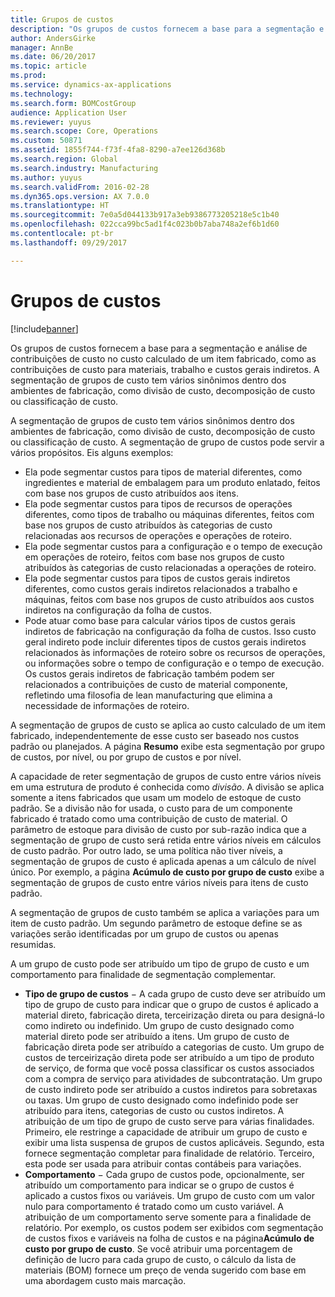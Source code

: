 ```yaml
---
title: Grupos de custos
description: "Os grupos de custos fornecem a base para a segmentação e análise de contribuições de custo no custo calculado de um item fabricado, como as contribuições de custo para materiais, trabalho e custos gerais indiretos. A segmentação de grupos de custo tem vários sinônimos dentro dos ambientes de fabricação, como divisão de custo, decomposição de custo ou classificação de custo."
author: AndersGirke
manager: AnnBe
ms.date: 06/20/2017
ms.topic: article
ms.prod: 
ms.service: dynamics-ax-applications
ms.technology: 
ms.search.form: BOMCostGroup
audience: Application User
ms.reviewer: yuyus
ms.search.scope: Core, Operations
ms.custom: 50871
ms.assetid: 1855f744-f73f-4fa8-8290-a7ee126d368b
ms.search.region: Global
ms.search.industry: Manufacturing
ms.author: yuyus
ms.search.validFrom: 2016-02-28
ms.dyn365.ops.version: AX 7.0.0
ms.translationtype: HT
ms.sourcegitcommit: 7e0a5d044133b917a3eb9386773205218e5c1b40
ms.openlocfilehash: 022cca99bc5ad1f4c023b0b7aba748a2ef6b1d60
ms.contentlocale: pt-br
ms.lasthandoff: 09/29/2017

---
```


# <a name="cost-groups"></a>Grupos de custos

[!include[banner](../includes/banner.md)]


Os grupos de custos fornecem a base para a segmentação e análise de contribuições de custo no custo calculado de um item fabricado, como as contribuições de custo para materiais, trabalho e custos gerais indiretos. A segmentação de grupos de custo tem vários sinônimos dentro dos ambientes de fabricação, como divisão de custo, decomposição de custo ou classificação de custo. 

A segmentação de grupos de custo tem vários sinônimos dentro dos ambientes de fabricação, como divisão de custo, decomposição de custo ou classificação de custo. A segmentação de grupo de custos pode servir a vários propósitos. Eis alguns exemplos:

-   Ela pode segmentar custos para tipos de material diferentes, como ingredientes e material de embalagem para um produto enlatado, feitos com base nos grupos de custo atribuídos aos itens.
-   Ela pode segmentar custos para tipos de recursos de operações diferentes, como tipos de trabalho ou máquinas diferentes, feitos com base nos grupos de custo atribuídos às categorias de custo relacionadas aos recursos de operações e operações de roteiro.
-   Ela pode segmentar custos para a configuração e o tempo de execução em operações de roteiro, feitos com base nos grupos de custo atribuídos às categorias de custo relacionadas a operações de roteiro.
-   Ela pode segmentar custos para tipos de custos gerais indiretos diferentes, como custos gerais indiretos relacionados a trabalho e máquinas, feitos com base nos grupos de custo atribuídos aos custos indiretos na configuração da folha de custos.
-   Pode atuar como base para calcular vários tipos de custos gerais indiretos de fabricação na configuração da folha de custos. Isso custo geral indireto pode incluir diferentes tipos de custos gerais indiretos relacionados às informações de roteiro sobre os recursos de operações, ou informações sobre o tempo de configuração e o tempo de execução. Os custos gerais indiretos de fabricação também podem ser relacionados a contribuições de custo de material componente, refletindo uma filosofia de lean manufacturing que elimina a necessidade de informações de roteiro.

A segmentação de grupos de custo se aplica ao custo calculado de um item fabricado, independentemente de esse custo ser baseado nos custos padrão ou planejados. A página **Resumo** exibe esta segmentação por grupo de custos, por nível, ou por grupo de custos e por nível. 

A capacidade de reter segmentação de grupos de custo entre vários níveis em uma estrutura de produto é conhecida como *divisão*. A divisão se aplica somente a itens fabricados que usam um modelo de estoque de custo padrão. Se a divisão não for usada, o custo para de um componente fabricado é tratado como uma contribuição de custo de material. O parâmetro de estoque para divisão de custo por sub-razão indica que a segmentação de grupo de custo será retida entre vários níveis em cálculos de custo padrão. Por outro lado, se uma política não tiver níveis, a segmentação de grupos de custo é aplicada apenas a um cálculo de nível único. Por exemplo, a página **Acúmulo de custo por grupo de custo** exibe a segmentação de grupos de custo entre vários níveis para itens de custo padrão. 

A segmentação de grupos de custo também se aplica a variações para um item de custo padrão. Um segundo parâmetro de estoque define se as variações serão identificadas por um grupo de custos ou apenas resumidas. 

A um grupo de custo pode ser atribuído um tipo de grupo de custo e um comportamento para finalidade de segmentação complementar.

-   **Tipo de grupo de custos** − A cada grupo de custo deve ser atribuído um tipo de grupo de custo para indicar que o grupo de custos é aplicado a material direto, fabricação direta, terceirização direta ou para designá-lo como indireto ou indefinido. Um grupo de custo designado como material direto pode ser atribuído a itens. Um grupo de custo de fabricação direta pode ser atribuído a categorias de custo. Um grupo de custos de terceirização direta pode ser atribuído a um tipo de produto de serviço, de forma que você possa classificar os custos associados com a compra de serviço para atividades de subcontratação. Um grupo de custo indireto pode ser atribuído a custos indiretos para sobretaxas ou taxas. Um grupo de custo designado como indefinido pode ser atribuído para itens, categorias de custo ou custos indiretos. A atribuição de um tipo de grupo de custo serve para várias finalidades. Primeiro, ele restringe a capacidade de atribuir um grupo de custo e exibir uma lista suspensa de grupos de custos aplicáveis. Segundo, esta fornece segmentação completar para finalidade de relatório. Terceiro, esta pode ser usada para atribuir contas contábeis para variações.
-   **Comportamento** − Cada grupo de custos pode, opcionalmente, ser atribuído um comportamento para indicar se o grupo de custos é aplicado a custos fixos ou variáveis. Um grupo de custo com um valor nulo para comportamento é tratado como um custo variável. A atribuição de um comportamento serve somente para a finalidade de relatório. Por exemplo, os custos podem ser exibidos com segmentação de custos fixos e variáveis na folha de custos e na página**Acúmulo de custo por grupo de custo**. Se você atribuir uma porcentagem de definição de lucro para cada grupo de custo, o cálculo da lista de materiais (BOM) fornece um preço de venda sugerido com base em uma abordagem custo mais marcação.





